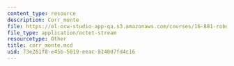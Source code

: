 ```yaml
---
content_type: resource
description: Corr_monte
file: https://ol-ocw-studio-app-qa.s3.amazonaws.com/courses/16-881-robust-system-design-summer-1998/73e281f8e45b5019eeac8140d7fd4c16_corr_monte.mcd
file_type: application/octet-stream
resourcetype: Other
title: corr_monte.mcd
uid: 73e281f8-e45b-5019-eeac-8140d7fd4c16
---
```

